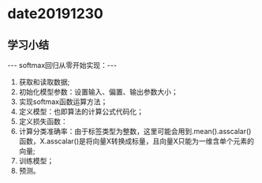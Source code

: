 # date20191230
## 学习小结
--- softmax回归从零开始实现：---
1. 获取和读取数据;
2. 初始化模型参数：设置输入、偏置、输出参数大小；
3. 实现softmax函数运算方法；
4. 定义模型：也即算法的计算公式代码化；
5. 定义损失函数：
6. 计算分类准确率：由于标签类型为整数，这里可能会用到.mean().asscalar()函数，X.asscalar()是将向量X转换成标量，且向量X只能为一维含单个元素的向量;
7. 训练模型；
8. 预测。
